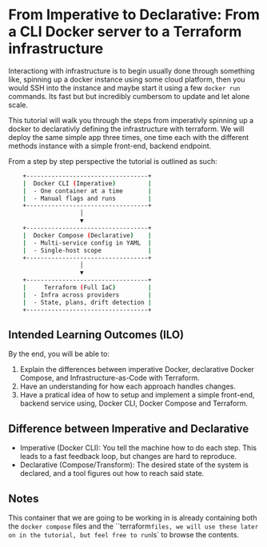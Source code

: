 # From Imperative to Declarative: From a CLI Docker server to a Terraform infrastructure

Interactiong with infrastructure is to begin usually done through something like, spinning up a docker instance using some cloud platform, then you would SSH into the instance and maybe start it using a few `docker run` commands. Its fast but but incredibly cumbersom to update and let alone scale.

This tutorial will walk you through the steps from imperativly spinning up a docker to declarativly defining the infrastructure with terraform. We will deploy the same simple app three times, one time each with the different methods instance with a simple front-end, backend endpoint.

From a step by step perspective the tutorial is outlined as such:

```bash
    +----------------------------------+
    |  Docker CLI (Imperative)         |
    |  - One container at a time       |
    |  - Manual flags and runs         |
    +----------------------------------+
                    │
                    ▼
    +----------------------------------+
    |  Docker Compose (Declarative)    |
    |  - Multi-service config in YAML  |
    |  - Single-host scope             |
    +----------------------------------+
                    │
                    ▼
    +----------------------------------+
    |     Terraform (Full IaC)         |
    |  - Infra across providers        |
    |  - State, plans, drift detection |
    +----------------------------------+
```

## Intended Learning Outcomes (ILO)

By the end, you will be able to:

1. Explain the differences between imperative Docker, declarative Docker Compose, and Infrastructure-as-Code with Terraform.
2. Have an understanding for how each approach handles changes.
3. Have a pratical idea of how to setup and implement a simple front-end, backend service using, Docker CLI, Docker Compose and Terraform.

## Difference between Imperative and Declarative

- Imperative (Docker CLI): You tell the machine how to do each step. This leads to a fast feedback loop, but changes are hard to reproduce.
- Declarative (Compose/Transform): The desired state of the system is declared, and a tool figures out how to reach said state.

## Notes

This container that we are going to be working in is already containing both the `docker compose` files and the ``terraform` files, we will use these later on in the tutorial, but feel free to run `ls` to browse the contents.
